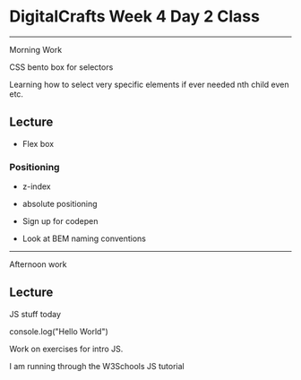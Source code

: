 # DigitalCrafts Week 4 Day 2 Class

---

Morning Work

CSS bento box for selectors

Learning how to select very specific elements if ever needed
nth child even etc.

## Lecture 

- Flex box

### Positioning

- z-index
- absolute positioning

- Sign up for codepen
- Look at BEM naming conventions

---

Afternoon work

## Lecture

JS stuff today

console.log("Hello World")

Work on exercises for intro JS. 

I am running through the W3Schools JS tutorial